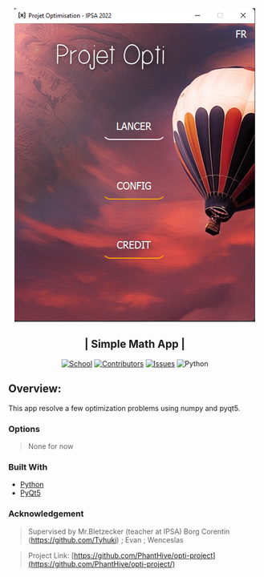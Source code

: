 

<div align="center">

<img src="./src/image/app.png">

<h2 align="center"> 
  | Simple Math App |
</h2>

[![School][school-shield]][school-url]
[![Contributors][contributors-shield]][contributors-url]
[![Issues][issues-shield]][issues-url]
![Python](https://img.shields.io/badge/Python-3.10-brightgreen?&style=for-the-badge)
</div>


## Overview:
This app resolve a few optimization problems using numpy and pyqt5.

### Options

> None for now


### Built With

* [Python](https://www.python.org)
* [PyQt5](https://pypi.org/project/PyQt5/)


### Acknowledgement

> Supervised by Mr.Bletzecker (teacher at IPSA)
> Borg Corentin (https://github.com/Tyhuki) ; Evan ; Wenceslas

> Project Link: [https://github.com/PhantHive/opti-project](https://github.com/PhantHive/opti-project/)

<!-- MARKDOWN LINKS & IMAGES -->
[contributors-shield]: https://img.shields.io/github/contributors/PhantHive/opti-project.svg?style=for-the-badge
[contributors-url]: https://github.com/PhantHive/opti-project/graphs/contributors/

[issues-shield]: https://img.shields.io/github/issues/PhantHive/opti-project.svg?style=for-the-badge
[issues-url]: https://github.com/PhantHive/opti-project/issues/

[school-shield]: https://img.shields.io/badge/School-IPSA-cyan?&style=for-the-badge
[school-url]: https://www.ipsa.fr/
